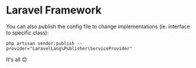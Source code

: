 # Laravel Framework

You can also publish the config file to change implementations (ie. interface to specific class):

```
php artisan vendor:publish --provider="LaravelLang\Publisher\ServiceProvider"
```

It's all 😊
